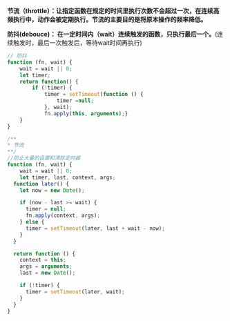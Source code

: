 **节流（throttle）：让指定函数在规定的时间里执行次数不会超过一次，在连续高频执行中，动作会被定期执行。节流的主要目的是将原本操作的频率降低。**

**防抖(debouce)： 在一定时间内（wait）连续触发的函数，只执行最后一个。**(连续触发时，最后一次触发后，等待wait时间再执行)

```js
// 防抖
function (fn, wait) {
	wait = wait || 0;
	let timer;
	return function() {
		if (!timer) {
			timer = setTimeout(function () {
				timer =null;
			}, wait);
			fn.apply(this, arguments);}
	}
}

```



```js
/**
* 节流
**/
//防止大量的设置和清除定时器
function (fn, wait) {
	wait = wait || 0;
	let timer, last, context, args;
  function later() {
    let now = new Date();

    if (now - last >= wait) {
      timer = null;
      fn.apply(context, args);
    } else {
      timer = setTimeout(later, last + wait - now);
    }
  }

  return function () {
    context = this;
    args = arguments;
    last = new Date();

    if (!timer) {
      timer = setTimeout(later, wait);
    }
  }
}
```
